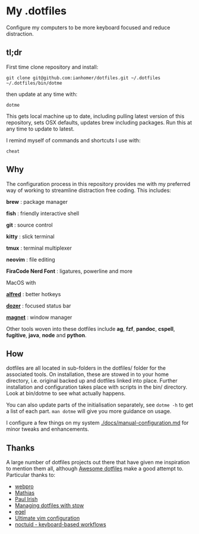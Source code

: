 # My .dotfiles

Configure my computers to be more keyboard focused and reduce distraction.

## tl;dr

First time clone repository and install:

    git clone git@github.com:ianhomer/dotfiles.git ~/.dotfiles
    ~/.dotfiles/bin/dotme

then update at any time with:

    dotme

This gets local machine up to date, including pulling latest version of this
repository, sets OSX defaults, updates brew including packages. Run this at any
time to update to latest.

I remind myself of commands and shortcuts I use with:

    cheat

## Why

The configuration process in this repository provides me with my preferred way
of working to streamline distraction free coding. This includes:

**brew**
: package manager

**fish**
: friendly interactive shell

**git**
: source control

**kitty**
: slick terminal

**tmux**
: terminal multiplexer

**neovim**
: file editing

**FiraCode Nerd Font**
: ligatures, powerline and more

MacOS with

**[alfred](https://www.alfredapp.com/)**
: better hotkeys

**[dozer](https://github.com/Mortennn/Dozer)**
: focused status bar

**[magnet](https://magnet.crowdcafe.com/)**
: window manager

Other tools woven into these dotfiles include **ag**, **fzf**, **pandoc**,
**cspell**, **fugitive**, **java**, **node** and **python**.

## How

dotfiles are all located in sub-folders in the dotfiles/ folder for the
associated tools. On installation, these are stowed in to your home directory,
i.e. original backed up and dotfiles linked into place. Further installation and
configuration takes place with scripts in the bin/ directory.  Look at bin/dotme
to see what actually happens.

You can also update parts of the initialisation separately, see `dotme -h` to
get a list of each part. `man dotme` will give you more guidance on usage.

I configure a few things on my system [./docs/manual-configuration.md](manually)
for minor tweaks and enhancements.

## Thanks

A large number of dotfiles projects out there that have given me inspiration to
mention them all, although [Awesome
dotfiles](https://github.com/webpro/awesome-dotfiles) make a good attempt to.
Particular thanks to:

- [webpro](https://github.com/webpro/dotfiles)
- [Mathias](https://github.com/mathiasbynens/dotfiles)
- [Paul Irish](https://github.com/paulirish/dotfiles)
- [Managing dotfiles with
  stow](https://alexpearce.me/2016/02/managing-dotfiles-with-stow/)
- [egel](https://github.com/egel/dotfiles)
- [Ultimate vim configuration](https://github.com/amix/vimrc)
- [noctuid - keyboard-based workflows](https://github.com/noctuid/dotfiles)
